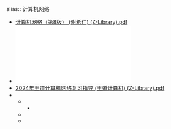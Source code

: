 alias:: 计算机网络

- [计算机网络（第8版） (谢希仁) (Z-Library).pdf](../assets/计算机网络（第8版）_(谢希仁)_(Z-Library)_1698143529085_0.pdf)
- ![计算机网络：自顶向下方法(原书第7版) (詹姆斯·F.库罗斯) (Z-Library).pdf](../assets/计算机网络：自顶向下方法(原书第7版)_(詹姆斯·F.库罗斯)_(Z-Library)_1698143540090_0.pdf)
- [2024年王道计算机网络复习指导 (王道计算机) (Z-Library).pdf](../assets/2024年王道计算机网络复习指导_(王道计算机)_(Z-Library)_1698143547948_0.pdf)
-
	-
		-
	-
	-